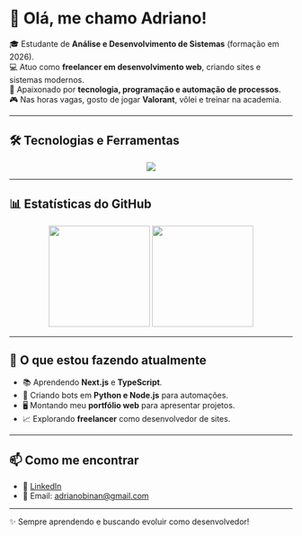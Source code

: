 # 👋 Olá, me chamo Adriano!

🎓 Estudante de **Análise e Desenvolvimento de Sistemas** (formação em 2026).  
💻 Atuo como **freelancer em desenvolvimento web**, criando sites e sistemas modernos.  
🚀 Apaixonado por **tecnologia, programação e automação de processos**.  
🎮 Nas horas vagas, gosto de jogar **Valorant**, vôlei e treinar na academia.  

---

## 🛠️ Tecnologias e Ferramentas

<p align="center">
  <img src="https://skillicons.dev/icons?i=js,ts,react,next,html,css,php,cs,dotnet,nodejs,mysql,git,github,vscode" />
</p>

---

## 📊 Estatísticas do GitHub

<p align="center">
  <img src="https://github-readme-stats.vercel.app/api?username=Adriano-AJ&show_icons=true&theme=tokyonight" height="180em"/>
  <img src="https://github-readme-stats.vercel.app/api/top-langs/?username=Adriano-AJ&layout=compact&langs_count=8&theme=tokyonight" height="180em"/>
</p>

---

## 🌟 O que estou fazendo atualmente
- 📚 Aprendendo **Next.js** e **TypeScript**.  
- 🤖 Criando bots em **Python e Node.js** para automações.  
- 🖥️ Montando meu **portfólio web** para apresentar projetos.  
- 📈 Explorando **freelancer** como desenvolvedor de sites.  

---

## 📫 Como me encontrar
- 💼 [LinkedIn](linkedin.com/in/adriano-junior-aj) 
- 📧 Email: adrianobinan@gmail.com  

---

✨ Sempre aprendendo e buscando evoluir como desenvolvedor!
